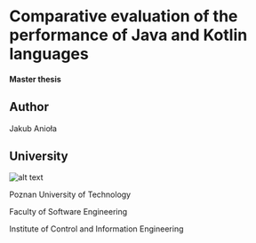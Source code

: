 # Comparative evaluation of the performance of Java and Kotlin languages

#### Master thesis

## Author

Jakub Anioła

## University

![alt text](https://i.imgur.com/KRgsGoK.png)

Poznan University of Technology

Faculty of Software Engineering

Institute of Control and Information Engineering

